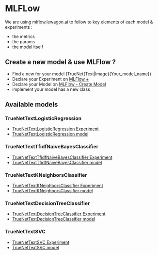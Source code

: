 
# MLFLow

We are using [mlflow.lewagon.ai](https://mlflow.lewagon.ai/) to follow to key elements of each model & experiments :
- the metrics
- the params
- the model itself

## Create a new model & use MLFlow ?

- Find a new for your model (TrueNet{Text|Image}{Your_model_name})
- Declare your Experiment on [MLFlow +](https://mlflow.lewagon.ai/#/experiments)
- Declare your Model on [MLFlow - Create Model](https://mlflow.lewagon.ai/#/models)
- Implement your model has a new class


## Available models

### TrueNetTextLogisticRegression

- [TrueNetTextLogisticRegression Experiment](https://mlflow.lewagon.ai/#/experiments/670)
- [TrueNetTextLogisticRegression model](https://mlflow.lewagon.ai/#/models/TrueNetTextLogisticRegression)

### TrueNetTextTfidfNaiveBayesClassifier

- [TrueNetTextTfidfNaiveBayesClassifier Experiment](https://mlflow.lewagon.ai/#/experiments/673)
- [TrueNetTextTfidfNaiveBayesClassifier model](https://mlflow.lewagon.ai/#/models/TrueNetTextTfidfNaiveBayesClassifier)

### TrueNetTextKNeighborsClassifier

- [TrueNetTextKNeighborsClassifier Experiment](https://mlflow.lewagon.ai/#/experiments/671)
- [TrueNetTextKNeighborsClassifier model](https://mlflow.lewagon.ai/#/models/TrueNetTextKNeighborsClassifier)

### TrueNetTextDecisionTreeClassifier

- [TrueNetTextDecisionTreeClassifier Experiment](https://mlflow.lewagon.ai/#/experiments/672)
- [TrueNetTextDecisionTreeClassifier model](https://mlflow.lewagon.ai/#/models/TrueNetTextDecisionTreeClassifier)

### TrueNetTextSVC

- [TrueNetTextSVC Experiment](https://mlflow.lewagon.ai/#/experiments/674)
- [TrueNetTextSVC model](https://mlflow.lewagon.ai/#/models/TrueNetTextSVC)
